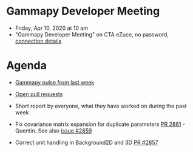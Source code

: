 # Gammapy Developer Meeting

* Friday, Apr 10, 2020 at 10 am
* "Gammapy Developer Meeting" on CTA eZuce, no password, [connection details](ezuce.txt)

# Agenda

* [Gammapy pulse from last week](https://github.com/gammapy/gammapy/pulse)
* [Open pull requests](https://github.com/gammapy/gammapy/pulls)
* Short report by everyone, what they have worked on during the past week 

* Fix covariance matrix expansion for duplicate parameters [PR 2861](https://github.com/gammapy/gammapy/pull/2861) - Quentin. See also [issue #2859](https://github.com/gammapy/gammapy/issues/2859)
* Correct unit handling in Background2D and 3D [PR #2857](https://github.com/gammapy/gammapy/pull/2857)



